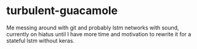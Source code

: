 # turbulent-guacamole
Me messing around with git and probably lstm networks with sound, currently on hiatus until I have more time and motivation to rewrite it for a stateful lstm without keras.
